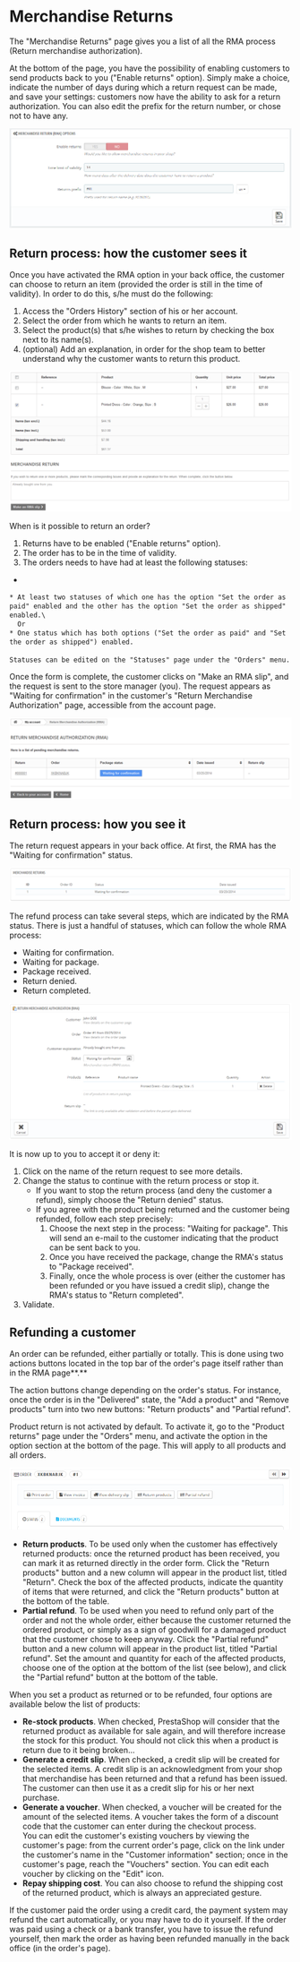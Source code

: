 # Merchandise Returns

The "Merchandise Returns" page gives you a list of all the RMA process (Return merchandise authorization).

At the bottom of the page, you have the possibility of enabling customers to send products back to you ("Enable returns" option). Simply make a choice, indicate the number of days during which a return request can be made, and save your settings: customers now have the ability to ask for a return authorization. You can also edit the prefix for the return number, or chose not to have any.

![](<../../../.gitbook/assets/38109196 (1).png>)

## Return process: how the customer sees it <a href="#merchandisereturns-returnprocess-howthecustomerseesit" id="merchandisereturns-returnprocess-howthecustomerseesit"></a>

Once you have activated the RMA option in your back office, the customer can choose to return an item (provided the order is still in the time of validity). In order to do this, s/he must do the following:

1. Access the "Orders History" section of his or her account.
2. Select the order from which he wants to return an item.
3. Select the product(s) that s/he wishes to return by checking the box next to its name(s).
4. (optional) Add an explanation, in order for the shop team to better understand why the customer wants to return this product.

![](<../../../.gitbook/assets/23038595 (1).png>)

When is it possible to return an order?

1. Returns have to be enabled ("Enable returns" option).
2. The order has to be in the time of validity.
3. The orders needs to have had at least the following statuses:

*

    * At least two statuses of which one has the option "Set the order as paid" enabled and the other has the option "Set the order as shipped" enabled.\
      Or
    * One status which has both options ("Set the order as paid" and "Set the order as shipped") enabled.

    Statuses can be edited on the "Statuses" page under the "Orders" menu.

Once the form is complete, the customer clicks on "Make an RMA slip", and the request is sent to the store manager (you). The request appears as "Waiting for confirmation" in the customer's "Return Merchandise Authorization" page, accessible from the account page.

![](<../../../.gitbook/assets/23038597 (1).png>)

## Return process: how you see it <a href="#merchandisereturns-returnprocess-howyouseeit" id="merchandisereturns-returnprocess-howyouseeit"></a>

The return request appears in your back office. At first, the RMA has the "Waiting for confirmation" status.

![](<../../../.gitbook/assets/23038598 (1).png>)

The refund process can take several steps, which are indicated by the RMA status. There is just a handful of statuses, which can follow the whole RMA process:

* Waiting for confirmation.
* Waiting for package.
* Package received.
* Return denied.
* Return completed.

![](<../../../.gitbook/assets/23038601 (1).png>)

It is now up to you to accept it or deny it:

1. Click on the name of the return request to see more details.
2. Change the status to continue with the return process or stop it.
   * If you want to stop the return process (and deny the customer a refund), simply choose the "Return denied" status.
   * If you agree with the product being returned and the customer being refunded, follow each step precisely:
     1. Choose the next step in the process: "Waiting for package". This will send an e-mail to the customer indicating that the product can be sent back to you.
     2. Once you have received the package, change the RMA's status to "Package received".
     3. Finally, once the whole process is over (either the customer has been refunded or you have issued a credit slip), change the RMA's status to "Return completed".
3. Validate.

## Refunding a customer <a href="#merchandisereturns-refundingacustomer" id="merchandisereturns-refundingacustomer"></a>

An order can be refunded, either partially or totally. This is done using two actions buttons located in the top bar of the order's page itself rather than in the RMA page**.**

The action buttons change depending on the order's status. For instance, once the order is in the "Delivered" state, the "Add a product" and "Remove products" turn into two new buttons: "Return products" and "Partial refund".

Product return is not activated by default. To activate it, go to the "Product returns" page under the "Orders" menu, and activate the option in the option section at the bottom of the page. This will apply to all products and all orders.

![](<../../../.gitbook/assets/23038603 (1).png>)

* **Return products**. To be used only when the customer has effectively returned products: once the returned product has been received, you can mark it as returned directly in the order form. Click the "Return products" button and a new column will appear in the product list, titled "Return". Check the box of the affected products, indicate the quantity of items that were returned, and click the "Return products" button at the bottom of the table.
* **Partial refund**. To be used when you need to refund only part of the order and not the whole order, either because the customer returned the ordered product, or simply as a sign of goodwill for a damaged product that the customer chose to keep anyway. Click the "Partial refund" button and a new column will appear in the product list, titled "Partial refund". Set the amount and quantity for each of the affected products, choose one of the option at the bottom of the list (see below), and click the "Partial refund" button at the bottom of the table.

When you set a product as returned or to be refunded, four options are available below the list of products:

* **Re-stock products**. When checked, PrestaShop will consider that the returned product as available for sale again, and will therefore increase the stock for this product. You should not click this when a product is return due to it being broken...
* **Generate a credit slip**. When checked, a credit slip will be created for the selected items. A credit slip is an acknowledgment from your shop that merchandise has been returned and that a refund has been issued. The customer can then use it as a credit slip for his or her next purchase.
* **Generate a voucher**. When checked, a voucher will be created for the amount of the selected items. A voucher takes the form of a discount code that the customer can enter during the checkout process.\
  You can edit the customer's existing vouchers by viewing the customer's page: from the current order's page, click on the link under the customer's name in the "Customer information" section; once in the customer's page, reach the "Vouchers" section. You can edit each voucher by clicking on the "Edit" icon.
* **Repay shipping cost**. You can also choose to refund the shipping cost of the returned product, which is always an appreciated gesture.

If the customer paid the order using a credit card, the payment system may refund the cart automatically, or you may have to do it yourself. If the order was paid using a check or a bank transfer, you have to issue the refund yourself, then mark the order as having been refunded manually in the back office (in the order's page).
